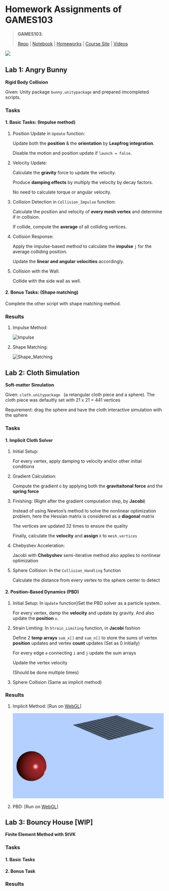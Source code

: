 # Homework Assignments of GAMES103

> **GAMES103**: 
>
> [Repo](https://github.com/Nikucyan/Notes_of_Graphics/tree/main/GAMES103) | [Notebook](https://nikucyan.github.io/sources/Notebooks/Graphics/GAMES103.html) | [Homeworks](https://nikucyan.github.io/sources/Notebooks/Graphics/GAMES103_Homework) | [Course Site](http://games-cn.org/games103/) | [Videos](https://www.bilibili.com/video/BV12Q4y1S73g) 

[![](https://img.shields.io/badge/HW-Codes-blue)](https://github.com/Nikucyan/Notes_of_Graphics/tree/main/GAMES103/Homework_Assignments/)



## Lab 1: Angry Bunny

**Rigid Body Collision**

Given: Unity package `bunny.unitypackage` and prepared imcompleted scripts.

### Tasks

#### 1. Basic Tasks: (Impulse method)

1. Position Update in `Update` function: 

   Update both the **position** & the **orientation** by **Leapfrog integration**.

   Disable the motion and position update if `launch = false`.

2. Velocity Update:

   Calculate the **gravity** force to update the velocity.

   Produce **damping effects** by multiply the velocity by decay factors.

   No need to calculate torque or angular velocity.

3. Collision Detection in `Collision_Impulse` function:

   Calculate the position and velocity of **every mesh vertex** and determine if in collision.

   If collide, compute the **average** of all colliding vertices.
   
3. Collision Response:

   Apply the impulse-based method to calculate the **impulse** `j` for the average colliding position.

   Update the **linear and angular velocities** accordingly.
   
3. Collision with the Wall:

   Collide with the side wall as well.

#### 2. Bonus Tasks: (Shape matching)

Complete the other script with shape matching method.

### Results

1. Impulse Method:

   ![Impulse](https://cdn.jsdelivr.net/gh/Nikucyan/Notes_of_Graphics/GAMES103/Homework_Assignments/HW1/IMG_1710.GIF)

2. Shape Matching:

   ![Shape_Matching](https://cdn.jsdelivr.net/gh/Nikucyan/Notes_of_Graphics/GAMES103/Homework_Assignments/HW1/IMG_1709.GIF)



## Lab 2: Cloth Simulation

**Soft-matter Simulation**

Given: `cloth.unitypackage ` (a retangular cloth piece and a sphere). The cloth piece was defaultly set with 21 x 21 =  441 vertices

Requirement: drag the sphere and have the cloth interactive simulation with the sphere

### Tasks 

#### 1. Implicit Cloth Solver

1. Initial Setup: 

   For every vertex, apply damping to velocity and/or other initial conditions

2. Gradient Calculation: 

   Compute the gradient `G` by applying both the **gravitaitonal force** and the **spring force**

3. Finishing: (Right after the gradient computation step, by **Jacobi**) 

   Instead of using Newton’s method to solve the nonlinear optimization problem, here the Hessian matrix is considered as a **diagonal** matrix

   The vertices are updated 32 times to ensure the quality

   Finally, calculate the **velocity** and **assign** `X` to `mesh.vertices` 

4. Chebyshev Acceleration: 

   Jacobi with **Chebyshev** semi-iterative method also applies to nonlinear optimization

5. Sphere Collision: In the `Collision_Handling` function

   Calculate the distance from every vertex to the sphere center to detect


#### 2. Position-Based Dynamics (PBD)

1. Initial Setup: In `Update` function)Set the PBD solver as a particle system.

   For every vertex, damp the **velocity** and update by gravity. And also update the **position** `x`.

2. Strain Limiting: In `Strain_Limiting` function, in **Jacobi** fashion

   Define 2 **temp arrays** `sum_x[]` and `sum_n[]` to store the sums of vertex **position** updates and vertex **count** updates (Set as 0 initially)

   For every edge `e` connecting `i` and `j` update the sum arrays

   Update the vertex velocity

   (Should be done multiple times)

3. Sphere Collision (Same as implicit method)   

### Results

1. Implicit Method: [Run on [WebGL](https://nikucyan.github.io/sources/Notebooks/Graphics/GAMES103_HW2/Implicit.html)]

   ![Implicit](https://github.com/Nikucyan/Notes_of_Graphics/blob/main/GAMES103/Homework_Assignments/HW2/Implicit_new.GIF?raw=true)

2. PBD: [Run on [WebGL](https://nikucyan.github.io/sources/Notebooks/Graphics/GAMES103_HW2_PBD/PBD.html)]



## Lab 3: Bouncy House [WIP]   

**Finite Element Method with StVK** 

### Tasks

#### 1. Basic Tasks

#### 2. Bonus Task



### Results



​      
